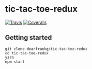 # tic-tac-toe-redux

[![Travis][build-badge]][build]
[![Coveralls][coveralls-badge]][coveralls]


[build-badge]: https://img.shields.io/travis/dearfrankg/tic-tac-toe-redux/master.png?style=flat-square
[build]: https://travis-ci.org/dearfrankg/tic-tac-toe-redux

[coveralls-badge]: https://img.shields.io/coveralls/dearfrankg/tic-tac-toe-redux/master.png?style=flat-square
[coveralls]: https://coveralls.io/github/dearfrankg/tic-tac-toe-redux


## Getting started

```
git clone dearfrankg/tic-tac-toe-redux
cd tic-tac-toe-redux
yarn
npm start
```
